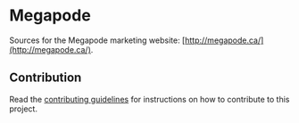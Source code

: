 # Megapode

Sources for the Megapode marketing website: [http://megapode.ca/](http://megapode.ca/).


## Contribution

Read the [contributing guidelines](CONTRIBUTING.md) for instructions on how to contribute to this project.